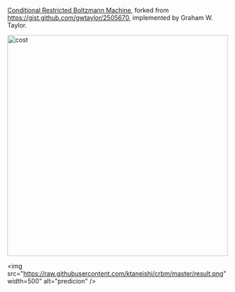 [Conditional Restricted Boltzmann Machine](https://www.cs.toronto.edu/~hinton/absps/fcrbm_icml.pdf), forked from https://gist.github.com/gwtaylor/2505670, implemented by Graham W. Taylor. 

<img src="https://raw.githubusercontent.com/ktaneishi/crbm/master/cost.png" width="500" alt="cost" />

<img src="https://raw.githubusercontent.com/ktaneishi/crbm/master/result.png" width=500" alt="predicion" />
